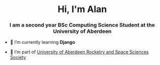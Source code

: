 <h1 align="center">Hi, I'm Alan</h1>
<h3 align="center">I am a second year BSc Computing Science Student at the University of Aberdeen</h3>


- 🌱 I’m currently learning **Django**

- 🤝 I’m part of [University of Aberdeen Rocketry and Space Sciences Society](https://github.com/AberdeenRSS)
